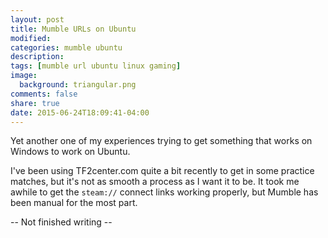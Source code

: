 ```yaml
---
layout: post
title: Mumble URLs on Ubuntu
modified:
categories: mumble ubuntu
description:
tags: [mumble url ubuntu linux gaming]
image:
  background: triangular.png
comments: false
share: true
date: 2015-06-24T18:09:41-04:00
---
```


Yet another one of my experiences trying to get something that works on Windows to work on Ubuntu.

I've been using TF2center.com quite a bit recently to get in some practice matches, but it's not as smooth a process as I want it to be. It took me awhile to get the `steam://` connect links working properly, but Mumble has been manual for the most part.

-- Not finished writing --
